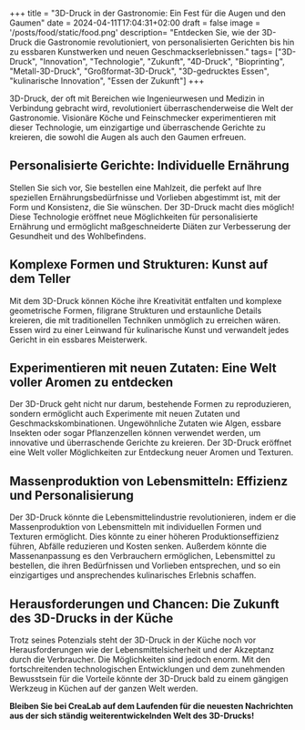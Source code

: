 +++
title = "3D-Druck in der Gastronomie: Ein Fest für die Augen und den Gaumen"
date = 2024-04-11T17:04:31+02:00
draft = false
image = '/posts/food/static/food.png'
description= "Entdecken Sie, wie der 3D-Druck die Gastronomie revolutioniert, von personalisierten Gerichten bis hin zu essbaren Kunstwerken und neuen Geschmackserlebnissen." 
tags= ["3D-Druck", "Innovation", "Technologie", "Zukunft", "4D-Druck", "Bioprinting", "Metall-3D-Druck", "Großformat-3D-Druck", "3D-gedrucktes Essen", "kulinarische Innovation", "Essen der Zukunft"] 
+++

3D-Druck, der oft mit Bereichen wie Ingenieurwesen und Medizin in Verbindung gebracht wird, revolutioniert überraschenderweise die Welt der Gastronomie. Visionäre Köche und Feinschmecker experimentieren mit dieser Technologie, um einzigartige und überraschende Gerichte zu kreieren, die sowohl die Augen als auch den Gaumen erfreuen.

## Personalisierte Gerichte: Individuelle Ernährung

Stellen Sie sich vor, Sie bestellen eine Mahlzeit, die perfekt auf Ihre speziellen Ernährungsbedürfnisse und Vorlieben abgestimmt ist, mit der Form und Konsistenz, die Sie wünschen. Der 3D-Druck macht dies möglich! Diese Technologie eröffnet neue Möglichkeiten für personalisierte Ernährung und ermöglicht maßgeschneiderte Diäten zur Verbesserung der Gesundheit und des Wohlbefindens.

## Komplexe Formen und Strukturen: Kunst auf dem Teller

Mit dem 3D-Druck können Köche ihre Kreativität entfalten und komplexe geometrische Formen, filigrane Strukturen und erstaunliche Details kreieren, die mit traditionellen Techniken unmöglich zu erreichen wären. Essen wird zu einer Leinwand für kulinarische Kunst und verwandelt jedes Gericht in ein essbares Meisterwerk.

## Experimentieren mit neuen Zutaten: Eine Welt voller Aromen zu entdecken

Der 3D-Druck geht nicht nur darum, bestehende Formen zu reproduzieren, sondern ermöglicht auch Experimente mit neuen Zutaten und Geschmackskombinationen. Ungewöhnliche Zutaten wie Algen, essbare Insekten oder sogar Pflanzenzellen können verwendet werden, um innovative und überraschende Gerichte zu kreieren. Der 3D-Druck eröffnet eine Welt voller Möglichkeiten zur Entdeckung neuer Aromen und Texturen.

## Massenproduktion von Lebensmitteln: Effizienz und Personalisierung

Der 3D-Druck könnte die Lebensmittelindustrie revolutionieren, indem er die Massenproduktion von Lebensmitteln mit individuellen Formen und Texturen ermöglicht. Dies könnte zu einer höheren Produktionseffizienz führen, Abfälle reduzieren und Kosten senken. Außerdem könnte die Massenanpassung es den Verbrauchern ermöglichen, Lebensmittel zu bestellen, die ihren Bedürfnissen und Vorlieben entsprechen, und so ein einzigartiges und ansprechendes kulinarisches Erlebnis schaffen.

## Herausforderungen und Chancen: Die Zukunft des 3D-Drucks in der Küche

Trotz seines Potenzials steht der 3D-Druck in der Küche noch vor Herausforderungen wie der Lebensmittelsicherheit und der Akzeptanz durch die Verbraucher. Die Möglichkeiten sind jedoch enorm. Mit den fortschreitenden technologischen Entwicklungen und dem zunehmenden Bewusstsein für die Vorteile könnte der 3D-Druck bald zu einem gängigen Werkzeug in Küchen auf der ganzen Welt werden.

**Bleiben Sie bei CreaLab auf dem Laufenden für die neuesten Nachrichten aus der sich ständig weiterentwickelnden Welt des 3D-Drucks!**
